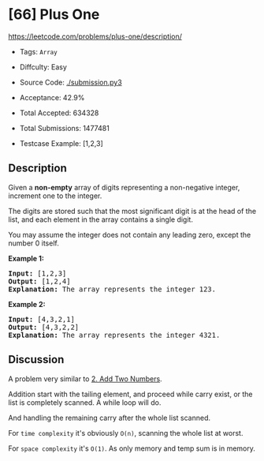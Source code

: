 # [66] Plus One

<https://leetcode.com/problems/plus-one/description/>

- Tags: `Array`

- Diffculty: Easy

- Source Code: [./submission.py3](./submission.py3)

- Acceptance: 42.9%

- Total Accepted: 634328

- Total Submissions: 1477481

- Testcase Example: [1,2,3]

## Description

<p>Given a <strong>non-empty</strong> array of digits&nbsp;representing a non-negative integer, increment&nbsp;one to the integer.</p>

<p>The digits are stored such that the most significant digit is at the head of the list, and each element in the array contains a single digit.</p>

<p>You may assume the integer does not contain any leading zero, except the number 0 itself.</p>

<p><strong>Example 1:</strong></p>

<pre>
<strong>Input:</strong> [1,2,3]
<strong>Output:</strong> [1,2,4]
<strong>Explanation:</strong> The array represents the integer 123.
</pre>

<p><strong>Example 2:</strong></p>

<pre>
<strong>Input:</strong> [4,3,2,1]
<strong>Output:</strong> [4,3,2,2]
<strong>Explanation:</strong> The array represents the integer 4321.
</pre>

## Discussion

A problem very similar to [2. Add Two Numbers](../2_add-two-numbers).

Addition start with the tailing element, and proceed while carry exist,
or the list is completely scanned. A while loop will do.

And handling the remaining carry after the whole list scanned.

For `time complexity` it's obviously `O(n)`, scanning the whole list at worst.

For `space complexity` it's `O(1)`. As only memory and temp sum is in memory.
